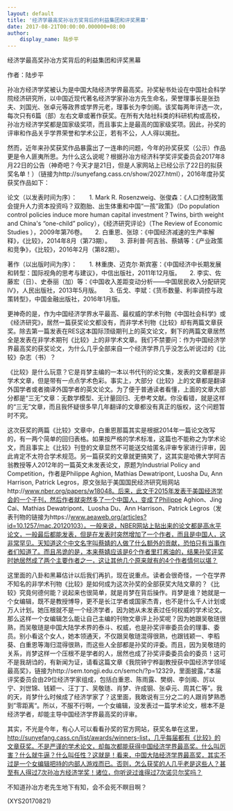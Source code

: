 ```yaml
---
layout: default
title: '经济学最高奖孙冶方奖背后的利益集团和评奖黑幕'
date: 2017-08-21T00:00:00.000000+08:00
author:
    display_name: 陆步平
---
```


经济学最高奖孙冶方奖背后的利益集团和评奖黑幕

作者：陆步平

孙冶方经济学奖被认为是中国大陆经济学界最高奖。孙奖秘书处设在中国社会科学院经济研究所，以中国近现代著名经济学家孙冶方先生命名，荣誉理事长是张劲夫、刘国光、张卓元等政界或学界元老，理事长为李剑阁。该奖每两年评选一次，每次只有6篇（部）左右文章或著作获奖。在所有大陆社科类的科研机构或高校，孙冶方经济学奖都是国家级奖项，而且事实上是最高的国家级奖项。因此，孙奖的评审和作品关乎学界荣誉和学术公正，若有不公，人人得以揭批。

然而，近年来孙奖获奖作品暴露出了一连串的问题，今年的孙奖获奖（公示）作品更是令人匪夷所思。为什么这么说呢？根据孙冶方经济科学奖评奖委员会2017年8月22日的公告（神奇吧？今天才是21日，但是人家网站上已经公示了22日的拟获奖名单！）（链接为http://sunyefang.cass.cn/show/2027.html），2016年度孙奖获奖作品如下：

论文（以发表时间为序）：　　1. Mark R. Rosenzweig、张俊森：《人口控制政策会提升人力资本投资吗？双胞胎、出生体重和中国“一孩”政策》（Do population control policies induce more human capital investment？Twins, birth weight and China's “one-child” policy），《经济研究评论》（The Review of Economic Studies ），2009年第76卷。　　2. 白重恩、张琼：《中国经济减速的生产率解释》，《比较》，2014年8月（第73期）。　　3. 菲利普·阿吉翁、蔡婧等：《产业政策和竞争》，《比较》，2016年2月（第82期）。

著作（以出版时间为序）：　　1. 林重庚、迈克尔·斯宾塞：《中国经济中长期发展和转型：国际视角的思考与建议》，中信出版社，2011年12月版。　　2. 李实、佐藤宏（日）、史泰丽（加）等：《中国收入差距变动分析——中国居民收入分配研究IV》，人民出版社，2013年5月版。　　3. 伍戈、李斌：《货币数量、利率调控与政策转型》，中国金融出版社，2016年1月版。

更神奇的是，作为中国经济学界水平最高、最权威的学术刊物《中国社会科学》或《经济研究》，居然一篇获奖论文都没有，而非学术刊物《比较》却有两篇文章获奖。除去第一篇发表在RES这本国际顶级期刊上的英文论文，剩下的两篇文章居然全是发表在非学术期刊《比较》上的非学术文章。我们不禁要问：作为中国经济学界最高奖的获奖论文，为什么几乎全部来自一个经济学界几乎没怎么听说过的《比较》杂志（书）？

《比较》是什么玩意？它是肖梦主编的一本以书代刊的论文集，发表的文章都是非学术文章，但是带有一点点学术色彩。事实上，大部分《比较》上的文章都是翻译外国学者或者摘译外国学者的英文论文。为了便于普通读者看懂，上面的文章大部分都是“三无”文章：无数学模型、无计量回归、无参考文献。你没看错，就是这样的“三无”文章，而且我怀疑很多早几年翻译的文章都没有真正的版权，这个问题暂时不究。

这次获奖的两篇《比较》文章中，白重恩那篇其实是根据2014年一篇论文改写的，有一两个简单的回归表格。如果按严格的学术标准，这篇也不能称之为学术论文，而且事实上《比较》刊登的文章显然不可能送交给匿名评审专家进行评审，因此肯定不太符合学术规范。另一篇获奖的文章就更搞笑了，这其实是哈佛大学阿吉翁教授等人2012年的一篇英文未发表论文，原题为Industrial Policy and Competition，作者是Philippe Aghion, Mathias Dewatripont, Luosha Du, Ann Harrison, Patrick Legros，原文张贴于美国国民经济研究局网站http://www.nber.org/papers/w18048。后来，此文于2015年发表于美国经济学会的一个子刊，然后作者就突然多了一个中国人，变成了Philippe Aghion、Jing Cai、Mathias Dewatripont、Luosha Du、Ann Harrison、Patrick Legros（发表刊物的链接为https://www.aeaweb.org/articles?id=10.1257/mac.20120103）。一般来说，NBER网站上贴出来的论文都是高水平论文，一般最后都能发表，但是在发表时突然增加了一个作者，而且是中国人，这非常罕见。天知道这个中文名字叫蔡婧的人做了什么额外的贡献，恐怕只有当事作者们知道了。而且吊诡的是，本来蔡婧应该是6个作者里打酱油的，结果孙奖评奖时她居然成了两个主要作者之一，这让其他几个原来就有的4个作者情何以堪？

这里面的八卦和黑幕估计以后我们再扒，现在说重点。读者会很奇怪，一个在学界不知名的非学术刊物《比较》是如何成为这次孙奖的全部获奖大陆文章的？《比较》究竟何德何能？说起来也很简单，就是肖梦在背后操作。肖梦是谁？她就是一个女编辑，既不是教授博导，更不是长江学者或国家杰青，也不是什么千人计划或万人计划。她压根就不是一个经济学者，因为她从未发表过任何权威的学术论文。那么这样一个女编辑怎么能让自己主编的刊物文章评上孙奖呢？因为她跟吴敬琏很熟，而吴敬琏是中国大陆学术界的泰斗、权威，也是孙奖评审委员会的理事、委员。别小看这个女人，她本领通天，不仅跟吴敬琏混得很熟，也跟钱颖一、李稻葵、白重恩等海归混得很熟，而这些人全部都是孙奖的评委。而且，因为吴敬琏的关系，肖梦这样一个压根不是学者的人，居然也成了孙奖评委委员会的委员！这可不是我胡诌的，有新闻为证，请看这篇文章《我院钟宁桦副教授获中国经济学领域最高奖》，链接为http://sem.tongji.edu.cn/semch/?p=12329，里面披露，”本届评奖委员会由29位经济学家组成，包括白重恩、陈雨露、樊纲、李剑阁、厉以宁、刘世锦、钱颖一、汪丁丁、吴敬琏、肖梦、许成钢、张卓元、周其仁等”。我的天，肖梦什么时候成了经济学家了？这里面，我敢说有三分之二的人跟肖梦熟悉到”零距离“。所以，不服不行啊，一个女编辑，没发表过一篇学术论文，根本不是经济学者，却能主导中国经济学界最高奖的评审。

其实，不光是今年，有心人可以看看孙奖的官方网站，获奖名单在这里，http://sunyefang.cass.cn/list/awards/winners-list，几乎每届都有《比较》的文章获奖。不是严谨的学术论文，却每次都能获得中国经济学界最高奖。什么叫厉害？什么就牛逼？什么叫任性？这就是！看来，中国大陆经济学界最高奖，其实不过是一个女编辑把持的内部人游戏而已。否则，怎么获奖的人几乎老是这些人？甚至有人得过7次孙冶方经济学奖！诸位，你听说过谁得过7次诺贝尔奖吗？

不知道孙冶方老先生地下有知，会不会死不瞑目啊？

(XYS20170821)

